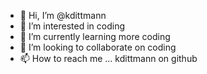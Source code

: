 - 👋 Hi, I’m @kdittmann
- 👀 I’m interested in coding
- 🌱 I’m currently learning more coding
- 💞️ I’m looking to collaborate on coding
- 📫 How to reach me ... kdittmann on github

<!---
kdittmann/kdittmann is a ✨ special ✨ repository because its `README.md` (this file) appears on your GitHub profile.
You can click the Preview link to take a look at your changes.
--->
